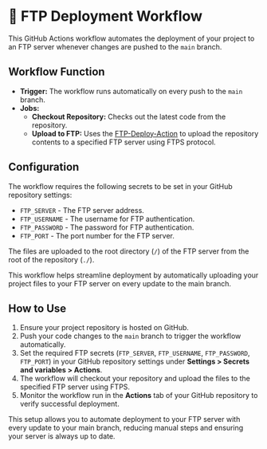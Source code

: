 # 🚀 FTP Deployment Workflow

This GitHub Actions workflow automates the deployment of your project to an FTP server whenever changes are pushed to the `main` branch.

## Workflow Function

- **Trigger:** The workflow runs automatically on every push to the `main` branch.
- **Jobs:**
  - **Checkout Repository:** Checks out the latest code from the repository.
  - **Upload to FTP:** Uses the [FTP-Deploy-Action](https://github.com/SamKirkland/FTP-Deploy-Action) to upload the repository contents to a specified FTP server using FTPS protocol.

## Configuration

The workflow requires the following secrets to be set in your GitHub repository settings:

- `FTP_SERVER` - The FTP server address.
- `FTP_USERNAME` - The username for FTP authentication.
- `FTP_PASSWORD` - The password for FTP authentication.
- `FTP_PORT` - The port number for the FTP server.

The files are uploaded to the root directory (`/`) of the FTP server from the root of the repository (`./`).

This workflow helps streamline deployment by automatically uploading your project files to your FTP server on every update to the main branch.

## How to Use

1. Ensure your project repository is hosted on GitHub.
2. Push your code changes to the `main` branch to trigger the workflow automatically.
3. Set the required FTP secrets (`FTP_SERVER`, `FTP_USERNAME`, `FTP_PASSWORD`, `FTP_PORT`) in your GitHub repository settings under **Settings > Secrets and variables > Actions**.
4. The workflow will checkout your repository and upload the files to the specified FTP server using FTPS.
5. Monitor the workflow run in the **Actions** tab of your GitHub repository to verify successful deployment.

This setup allows you to automate deployment to your FTP server with every update to your main branch, reducing manual steps and ensuring your server is always up to date.
